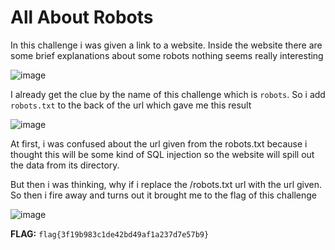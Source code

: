 # **All About Robots**

In this challenge i was given a link to a website. Inside the website there are some brief explanations about some robots nothing seems really interesting

![image](https://github.com/Bepe2306/CTF-Write-Up/assets/153899054/e29537d1-10d8-407b-80ec-a9e690b5ca5c)

I already get the clue by the name of this challenge which is `robots`. So i add `robots.txt` to the back of the url which gave me this result

![image](https://github.com/Bepe2306/CTF-Write-Up/assets/153899054/fa3e96d3-fde3-4dc3-a71a-e55f3f6fc984)

At first, i was confused about the url given from the robots.txt because i thought this will be some kind of SQL injection so the website will spill out the data from its directory.

But then i was thinking, why if i replace the /robots.txt url with the url given. So then i fire away and turns out it brought me to the flag of this challenge

![image](https://github.com/Bepe2306/CTF-Write-Up/assets/153899054/e34172ba-a37a-4f89-b523-362fc3ff6a98)

**FLAG:** `flag{3f19b983c1de42bd49af1a237d7e57b9}`
